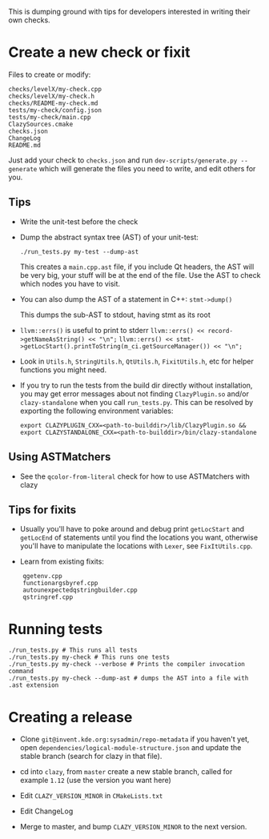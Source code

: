 
This is dumping ground with tips for developers interested in writing their own checks.


# Create a new check or fixit
Files to create or modify:

```
checks/levelX/my-check.cpp
checks/levelX/my-check.h
checks/README-my-check.md
tests/my-check/config.json
tests/my-check/main.cpp
ClazySources.cmake
checks.json
ChangeLog
README.md
```

Just add your check to `checks.json` and run `dev-scripts/generate.py --generate`
which will generate the files you need to write, and edit others for you.

## Tips

- Write the unit-test before the check

- Dump the abstract syntax tree (AST) of your unit-test:

  `./run_tests.py my-test --dump-ast`

  This creates a `main.cpp.ast` file, if you include Qt headers, the AST will be
  very big, your stuff will be at the end of the file. Use the AST to check which
  nodes you have to visit.

- You can also dump the AST of a statement in C++:
  `stmt->dump()`

  This dumps the sub-AST to stdout, having stmt as its root

- `llvm::errs()` is useful to print to stderr
  `llvm::errs() << record->getNameAsString() << "\n";`
  `llvm::errs() << stmt->getLocStart().printToString(m_ci.getSourceManager()) << "\n";`

- Look in `Utils.h`, `StringUtils.h`, `QtUtils.h`, `FixitUtils.h`, etc for helper functions you might need.

- If you try to run the tests from the build dir directly without installation, you may get error
  messages about not finding `ClazyPlugin.so` and/or `clazy-standalone` when you call
  `run_tests.py`. This can be resolved by exporting the following environment variables:

  `export CLAZYPLUGIN_CXX=<path-to-builddir>/lib/ClazyPlugin.so && export CLAZYSTANDALONE_CXX=<path-to-builddir>/bin/clazy-standalone`

## Using ASTMatchers

- See the `qcolor-from-literal` check for how to use ASTMatchers with clazy

## Tips for fixits

- Usually you'll have to poke around and debug print `getLocStart` and `getLocEnd` of statements until
  you find the locations you want, otherwise you'll have to manipulate the locations with `Lexer`,
  see `FixItUtils.cpp`.

- Learn from existing fixits:
```
    qgetenv.cpp
    functionargsbyref.cpp
    autounexpectedqstringbuilder.cpp
    qstringref.cpp
```

# Running tests
    ./run_tests.py # This runs all tests
    ./run_tests.py my-check # This runs one tests
    ./run_tests.py my-check --verbose # Prints the compiler invocation command
    ./run_tests.py my-check --dump-ast # dumps the AST into a file with .ast extension

# Creating a release

- Clone `git@invent.kde.org:sysadmin/repo-metadata` if you haven't yet, open `dependencies/logical-module-structure.json` and update the stable
branch (search for clazy in that file).

- cd into `clazy`, from `master` create a new stable branch, called for example `1.12` (use the version you want here)

- Edit `CLAZY_VERSION_MINOR` in `CMakeLists.txt`

- Edit ChangeLog

- Merge to master, and bump `CLAZY_VERSION_MINOR` to the next version.

